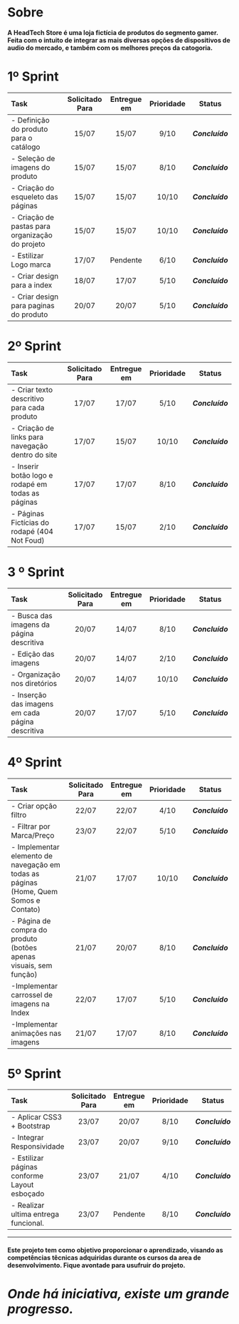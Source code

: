# Sobre

#### A HeadTech Store é uma loja fictícia de produtos do segmento gamer. Feita com o intuito de integrar as mais diversas opções de dispositivos de audio do mercado, e também com os melhores preços da catogoria.





# 1º Sprint 

| Task                                     | Solicitado Para | Entregue em | Prioridade |     Status      |
| :--------------------------------------- | :-------------: | :---------: | :--------: | :-------------: |
| - Definição do produto para o catálogo   |      15/07      |    15/07    |    9/10    | ***Concluído*** |
| - Seleção de imagens do produto          |      15/07      |    15/07    |    8/10    | ***Concluído*** |
| - Criação do esqueleto das páginas       |      15/07      |    15/07    |   10/10    | ***Concluído*** |
| - Criação de pastas para organização do projeto |      15/07      |    15/07    |   10/10    | ***Concluído*** |
| - Estilizar Logo marca                   |      17/07      |  Pendente   |    6/10    | ***Concluído*** |
| - Criar design para a index              |      18/07      |    17/07    |    5/10    | ***Concluído*** |
| - Criar design para paginas do produto   |      20/07      |    20/07    |    5/10    | ***Concluído*** |



# 2º Sprint 

| Task                                     | Solicitado Para | Entregue em | Prioridade |     Status      |
| :--------------------------------------- | :-------------: | :---------: | :--------: | :-------------: |
| - Criar texto descritivo para cada produto |      17/07      |    17/07    |    5/10    | ***Concluído*** |
| - Criação de links para navegação dentro do site |      17/07      |    15/07    |   10/10    | ***Concluído*** |
| - Inserir botão logo e rodapé em todas as páginas |      17/07      |    17/07    |    8/10    | ***Concluído*** |
| - Páginas Fictícias do rodapé (404 Not Foud) |      17/07      |    15/07    |    2/10    | ***Concluído*** |



# 3 º Sprint

| Task                                     | Solicitado Para | Entregue em | Prioridade | Status          |
| :--------------------------------------- | :-------------: | :---------: | :--------: | --------------- |
| - Busca das imagens da página descritiva |      20/07      |    14/07    |    8/10    | ***Concluído*** |
| - Edição das imagens                     |      20/07      |    14/07    |    2/10    | ***Concluído*** |
| - Organização nos diretórios             |      20/07      |    14/07    |   10/10    | ***Concluído*** |
| - Inserção das imagens em cada página descritiva |      20/07      |    17/07    |    5/10    | ***Concluído*** |



# 4º Sprint

| Task                                     | Solicitado Para | Entregue em | Prioridade |     Status      |
| :--------------------------------------- | :-------------: | :---------: | :--------: | :-------------: |
| - Criar opção filtro                     |      22/07      |    22/07    |    4/10    | ***Concluído*** |
| - Filtrar por Marca/Preço                |      23/07      |    22/07    |    5/10    | ***Concluído*** |
| - Implementar elemento de navegação em todas as páginas (Home, Quem Somos e Contato) |      21/07      |    17/07    |   10/10    | ***Concluído*** |
| - Página de compra do produto (botões apenas visuais, sem função) |      21/07      |    20/07    |    8/10    | ***Concluído*** |
| -Implementar carrossel de imagens na Index |      22/07      |    17/07    |    5/10    | ***Concluído*** |
| -Implementar animações nas imagens       |      21/07      |    17/07    |    8/10    | ***Concluído*** |



# 5º Sprint

| Task                                     | Solicitado Para | Entregue em | Prioridade |     Status      |
| :--------------------------------------- | :-------------: | :---------: | :--------: | :-------------: |
| - Aplicar CSS3 + Bootstrap               |      23/07      |    20/07    |    8/10    | ***Concluído*** |
| - Integrar Responsividade                |      23/07      |    20/07    |    9/10    | ***Concluído*** |
| - Estilizar páginas conforme Layout esboçado |      23/07      |    21/07    |    4/10    | ***Concluído*** |
| - Realizar ultima entrega funcional.     |      23/07      |  Pendente   |    8/10    | ***Concluído*** |

------

#### Este projeto tem como objetivo proporcionar o aprendizado, visando as competências têcnicas adquiridas durante os cursos da area de desenvolvimento. Fique avontade para usufruir do projeto.



# *Onde há iniciativa, existe um grande progresso.*



